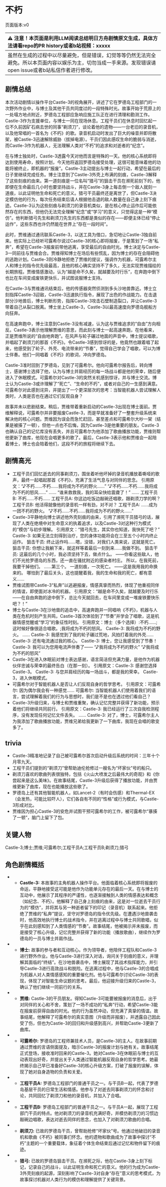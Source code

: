 # 不朽
页面版本:v0
 

| :warning: 注意！本页面是利用LLM阅读总结明日方舟剧情原文生成，具体方法请看repo的PR history或者b站视频：xxxxx           |
|:----------------------------|
| 虽然在生成的过程中以尽量避免，但是错误，幻觉等等仍然无法完全避免。所以本页面内容以娱乐为主，切勿当成一手来源。发现错误请open issue或者b站私信作者进行修改。|



## 剧情总结
本次活动剧情以操作平台Castle-3的视角展开，讲述了它在罗德岛工程部门的一次野外作业中，与博士及其他干员共同度过的一段特殊时光。故事开始于荒原上的一处塌方地点附近，罗德岛工程部应急响应施工队正在进行清理和勘测工作。Castle-3作为支援单位，与博士一同在现场休息。工程干员们在休息时回忆起一位不久前因矿石病去世的同事“剃须刀”，谈论着他的遗物——一台老旧的录音机，以及他常唱的一首名为《不朽》的歌。录音机启动时发出了巨大的噪音并即将散架，被Castle-3迅速解除威胁（拔掉电源）。干员们因此感叹生命的脆弱与消逝，而Castle-3作为机器人，无法理解人类对“不朽”的追求和对逝者的“纪念”。

在与博士独处时，Castle-3透露今天对他而言是特殊的一天。他的核心系统即将达到使用寿命，按照计划，今天他将返回罗德岛接受处理，这很可能意味着他的功能将被终止，即机器的“报废”。Castle-3主动提出与博士一起行动，希望在最后的日子里继续完成任务。博士注意到了Castle-3外壳上布满的刻痕，Castle-3解释了这些刻痕的由来。第一道刻痕是一位名叫“猎弓”的狙击干员在濒死前刻下的，他即便在生命最后几小时也要坚持战斗，并在Castle-3身上每击倒一个敌人就刻一道痕，以此证明他生命和死亡的意义。猎弓干员最终还是离世了，但Castle-3决定模仿他的行为，每次任务结束后请人根据他击退的敌人数量在自己身上刻下痕迹。Castle-3认为这些刻痕与剃须刀的录音机类似，是在核心停止运作后可能依然存在的东西，但他仍无法完全理解“纪念”或“学习”的意义，只觉得这是一种“模仿”。他判断猎弓先生和剃须刀先生的东西都是类似的存在——即便主体已经“停止运作”，这些东西也许仍然能在世界上“存在一段时间”。

此时，贾维通过通讯联系Castle-3，以送工具为借口，急切地让Castle-3独自前来。他实际上已经听可露希尔说过Castle-3的核心即将报废，于是策划了一场“私奔”，希望在Castle-3报废前带他逃离，享受最后的自由时光。博士决定与Castle-3一同前往与贾维会合。贾维得知博士在场后有些慌乱，因为博士的存在会阻碍他的逃跑计划。Castle-3则冷静地拒绝了贾维的提议，强调作为机器，可露希尔主人和博士的指令优先级最高，且他的核心确实坚持不了多久，无法实现贾维描绘的长期旅程。贾维情感激动，认为“越是命不久矣，就越要及时行乐”，在奔跑中倒下也比在车间变成废铁更快乐，并试图说服博士支持。

在Castle-3与贾维通讯结束后，他的传感器突然侦测到多头沙地兽靠近。博士立刻指挥Castle-3迎敌，Castle-3迅速执行指令，展现了出色的作战能力。在击退部分沙地兽后，博士判断形势，指挥Castle-3攻击石壁制造裂口，并让Castle-3带着自己从裂口脱离。博士坐上Castle-3，Castle-3以最高速度向罗德岛舰船方向狂奔。

在高速奔跑中，博士注意到Castle-3没有减速，认为这与贾维追求的“自由”方向相反。Castle-3表示他理解贾维的意思，而此刻与博士一起高速奔跑，在他看来，正是贾维所说的“自由地奔跑”。在风声与轮子碾过地面的声音中，博士提议唱歌，并唱起了剃须刀的那首《不朽》。令Castle-3感到惊讶的是，他竟然也跟着唱了起来，他感受到了轮子、外壳、电流带来的“节奏”，觉得自己学会了唱歌，可以为博士伴奏。他们一同唱着《不朽》的歌词，冲向罗德岛。

Castle-3准时回到了罗德岛，见到了可露希尔。他向可露希尔报告后，转向博士，感谢博士选择了他，认为与博士并肩经历的每一场战斗都是他的荣幸，随后便进入了休眠模式。可露希尔对Castle-3的突然关机感到惊讶，并与博士交流。博士认为Castle-3或许理解了“死亡”、“生命的不朽”，或者对自己的一生感到满意。可露希尔对此感到诧异，并提出了一个更深层次的思考：当智能机器人尝试理解人类时，人类是否也在通过它们反观自身？

故事并未以悲剧结束。稍后，贾维带着重新启动的Castle-3出现在博士面前。贾维解释说，可露希尔并非要报废Castle-3，而是早就准备好了一整套升级系统来解决他的核心问题。贾维因为误会而急忙赶回，甚至差点和可露希尔大吵一架（结果是被揍了一顿），但他一点也不后悔，因为Castle-3是他重要的朋友。Castle-3也确认自己的记忆库没有丢失，并且可露希尔为他添加了歌曲播放功能，贾维则帮他更新了曲库，他现在会唱更多的歌了。最后，Castle-3表示他和贾维会一起陪着博士，博士也会陪着他们，这段不朽的旅程将继续下去。
## 剧情高光
*   工程干员们回忆逝去的同事剃须刀，围坐着听他坏掉的录音机播放着嘶哑的歌声，最终一起唱起那首《不朽》，充满了生活气息与对同伴的思念。
    引用原文：“♪不朽......不朽......我将成为不朽的野火......”
    “♪不朽......不朽......我将成为不朽的怒风......”
    ......
    “谁来救救我，我的耳朵快给震聋了！”
    ......
    工程干员B: 不朽......不朽......
    工程干员A: 你这边吃饭边敲碗还唱歌，跟剃须刀学的啊？
    工程干员B: 他活得就像他的录音机一样有劲，对不对？
    工程干员A: ......成为一团不朽的野火。
    “♪不朽......不朽......我将成为不朽的野火......”
*   Castle-3平静地向博士讲述他外壳刻痕的由来，引用了濒死干员猎弓的话，展现了人类在绝境中对生命意义的执着追求，以及Castle-3对这种行为模式的“模仿”与初步理解。
    引用原文：“猎弓先生，其实你也知道，我快死了吧？”
    Castle-3: 如果无法立刻得到治疗，您的身体功能将会在三至五个小时内终止运作。
    狙击干员: 终止运作吗......嗯，没错，对我们人类来说，这就是死亡。
    狙击干员: 你想让我躺下来，就这样等着最后一刻到来......我做不到。
    狙击干员: 这最后的几个小时，我必须坚持下去，做点什么。
    ——你看这些敌人，他们不光抢罗德岛的东西，还一直在骚扰附近的感染者村庄。
    所以，在我死前，我要干掉他们。
    ......第三个。
    一道刻痕，一次死亡。
    ——这是我用我的命换来的。
    哪怕到了最后关头，这也提醒着我，我的生命和我的死亡，都有意义......
*   贾维试图带Castle-3“私奔”以逃避报废，情感真挚而热烈，体现了他重视同伴的情谊，即使面对冰冷的机器。
    引用原文：“越是命不久矣，就越要及时行乐——在自由奔跑的途中倒下，总比今天就回去，在车间里变成一堆废铁要快乐吧？！”
*   博士与Castle-3在沙地兽的追击中，高速奔跑并一同唱响《不朽》，机器与人类在危机时刻产生共鸣，Castle-3首次体验到了“节奏”并学会了唱歌，这是机器情感觉醒或“学习”的象征性时刻。
    引用原文：博士（多个选择）:不朽......;这时候好像很适合唱歌。;我将成为不朽的怒风。
    Castle-3: 我将成为不朽的野火。
    ......
    Castle-3: 我感觉到了我的轮子碾过荒地，风拍打着我的外壳......
    Castle-3: 还有电流通过我的核心。
    Castle-3: 博士，您让我感受到了节奏！
    Castle-3: 我可以为您用电流声伴奏了——
    “♪我将成为不朽的野火”
    “♪我将成为不朽的怒风”
*   Castle-3在进入休眠前对博士表达感谢，语言简洁但充满力量，是他作为机器伙伴忠诚与荣幸的最终告白（在那一刻）。
    引用原文：Castle-3: 感谢您选择Castle-3。
    Castle-3: 与您并肩经历的每一场战斗，都是我的荣幸。
    Castle-3，进入休眠模式。
*   可露希尔对于智能机器人是否让人们反观自身的哲学思考。
    引用原文：可露希尔: 因为偶尔我会有一种感觉......
    可露希尔: 当智能机器人们使用着我们的语言，尝试理解着我们的行为与思想时，我们是不是也在透过他们看自己？
*   Castle-3升级归来，与博士和贾维重聚，确认记忆完整并获得了新功能，预示着他们将继续共同前行。
    引用原文：Castle-3: 我已经运行了三次自我检测程序，没有发现任何记忆文件丢失。
    ......
    Castle-3: 对了，博士，可露希尔主人为我添加了歌曲播放功能，贾维兄弟给我更新了一下曲库，我现在会唱的歌变多了。
## trivia
*   Castle-3精准地记录了自己被可露希尔首次启动升级后系统的时间：三年十个月零九天。
*   工程干员们提到的“剃须刀”曾帮助迪伦抢修过一艘名为“坏家伙”号的船只。
*   剃须刀喜欢的歌曲列表很独特，包括《火山大喷发之后最伟大的奇观》和《你尝起来是这么美味》。在故事结尾，Castle-3升级后获得了播放功能，并由贾维更新了曲库，现在也能播放这些歌了。
*   罗德岛上还有其他智能机器人，如Lancet-2（有时会伤感）和Thermal-EX（会发热，可能比较吓人），它们各自有不同的“性格”或行为模式，与Castle-3形成对比。
*   贾维因为担心Castle-3的安危并试图干预可露希尔的工作，被可露希尔“暴揍了一顿”，脑门上留下了包。
## 关键人物
Castle-3;博士;贾维;可露希尔;工程干员A;工程干员B;剃须刀;猎弓
## 角色剧情概括
-   *   **Castle-3:** 本故事的主角机器人操作平台。他面临着核心系统即将报废的命运，平静地接受这可能是他作为功能单元存在的最后一天。在与博士的互动中，他展示了其程序的严谨性，也逐渐接触到人类的情感表达和概念（如纪念、不朽）。他解释了自己身上刻痕的由来，这是对一位逝去干员行为的“模仿”，并将其与另一种逝者留下的印记（录音机）联系起来。他拒绝了贾维的“私奔”提议，坚守对罗德岛的指令优先级。在遭遇沙地兽袭击时，他高效地执行博士的战术指令，并在逃离过程中与博士共同歌唱，似乎在此刻感知到了人类情感的“节奏”。故事结尾，他被揭示并未报废，而是接受了核心升级，记忆完整并获得了新的功能（播放歌曲），继续作为罗德岛的一员与博士并肩作战。
-   *   **博士:** 故事的参与者和互动核心。作为领导者，他陪伴工程队和Castle-3进行野外作业。他与Castle-3进行深入对话，询问关于刻痕的意义，并理解其面临的“终结”。在沙地兽袭击中，博士展现了其战术指挥能力，并引导Castle-3进行高效战斗和脱险。在逃离过程中，他与Castle-3的合唱成为机器人对人类情感感知的重要催化剂。他与可露希尔讨论Castle-3的表现，体现了对智能生命议题的思考。最后，他迎接升级归来的Castle-3，确认了他们继续一同前行的关系。
-   *   **贾维:** Castle-3的干员朋友。得知Castle-3可能要被报废的消息后，出于对同伴的关心和不舍，策划了一场不成功的“私奔”行动，希望Castle-3能在报废前获得自由的时光。他的行为虽然冲动，但充满了真挚的情谊。故事结尾，他解释了可露希尔的真实意图（升级而非报废），并透露自己因此受了伤，但也为Castle-3的回归和升级感到高兴，并帮助Castle-3更新了曲库。
-   *   **可露希尔:** 罗德岛的工程师兼技术人员，是Castle-3的主人。在故事前期通过贾维的言语侧面提及，暗示Castle-3的报废计划与她有关。故事结尾正式登场，接收准时回来的Castle-3。她对Castle-3在休眠前与博士的互动表现出好奇，并提出关于人类通过智能机器反观自身的哲学思考。她最终揭示自己早已准备好Castle-3的核心升级方案，打破了报废的误解，体现了她对自身造物的负责和关爱。
-   *   **工程干员A:** 罗德岛工程部门的普通干员之一。与干员B一起，代表了罗德岛基层干员的日常生活和情感。他参与了对逝去同事剃须刀的怀念和讨论，共同回忆了剃须刀和他的录音机，并加入了合唱。
-   *   **工程干员B:** 罗德岛工程部门的普通干员之一。与干员A一起，展现了工程部门干员的特点。他对剃须刀的录音机充满好奇，并模仿剃须刀的习惯边敲碗边唱歌，表达对逝去同伴的思念，也加入了对剃须刀歌曲的合唱。
-   *   **剃须刀:** 已故的罗德岛干员，曾帮助抢修“坏家伙”号。他通过他破旧的录音机和歌曲《不朽》被同事们怀念。他的遗物和歌曲成为了故事中探讨“不朽”主题的一个重要载体，象征着个体生命结束后通过记忆和物件留下的痕迹。
-   *   **猎弓:** 已故的罗德岛狙击干员。在濒死之际，他在Castle-3身上刻下标记，记录自己的战斗，以此证明生命和死亡的意义。他的行为成为Castle-3外壳刻痕的起源，深刻影响了Castle-3对自身“存在”意义的思考模式，为故事探讨机器对人类行为的模仿和理解提供了关键背景。